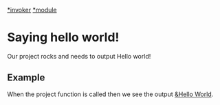 [*invoker](PhpInvoker)
[*module](../testModule.php)

# Saying hello world!
Our project rocks and needs to output Hello world!

## Example
When the project function is called then we see the output [&Hello World](?=Test.myTestFn()).
